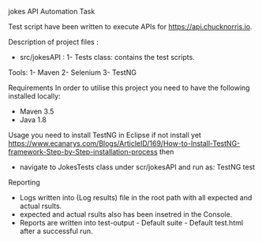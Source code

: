 jokes API Automation Task

Test script have been written to execute APIs for https://api.chucknorris.io.

Description of project files :
* src/jokesAPI :
1- Tests class: contains the test scripts.

Tools:
1- Maven
2- Selenium
3- TestNG

Requirements
In order to utilise this project you need to have the following installed locally:
* Maven 3.5
* Java 1.8

Usage
you need to install TestNG in Eclipse if not install yet
https://www.ecanarys.com/Blogs/ArticleID/169/How-to-Install-TestNG-framework-Step-by-Step-installation-process
then 
* navigate to JokesTests class under scr/jokesAPI and run as:  TestNG test



Reporting
* Logs written into (Log results) file in the root path with all expected and actual rsults.
* expected and actual rsults also has been insetred in the Console.
* Reports  are written into test-output - Default suite - Default test.html after a successful run.
